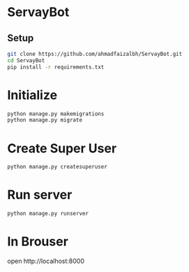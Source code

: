 # ServayBot


## Setup
```bash
git clone https://github.com/ahmadfaizalbh/ServayBot.git
cd ServayBot
pip install -r requirements.txt
```

# Initialize
```bash
python manage.py makemigrations
python manage.py migrate
```

# Create Super User
```bash
python manage.py createsuperuser
```

# Run server
```bash
python manage.py runserver
```

# In Brouser
open http://localhost:8000


